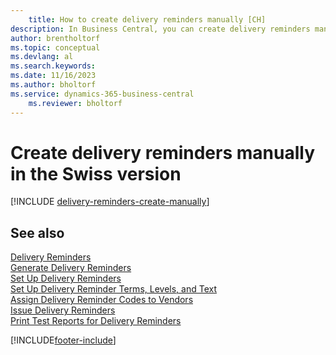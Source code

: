 ```yaml
---
    title: How to create delivery reminders manually [CH]
description: In Business Central, you can create delivery reminders manually when a purchase hasn't been delivered as expected.
author: brentholtorf
ms.topic: conceptual
ms.devlang: al
ms.search.keywords:
ms.date: 11/16/2023
ms.author: bholtorf
ms.service: dynamics-365-business-central
    ms.reviewer: bholtorf
---
```

# Create delivery reminders manually in the Swiss version

[!INCLUDE [delivery-reminders-create-manually](../includes/ATCHDE/delivery-reminders-create-manually.md)]

## See also

[Delivery Reminders](delivery-reminders.md)  
[Generate Delivery Reminders](how-to-generate-delivery-reminders.md)  
[Set Up Delivery Reminders](how-to-set-up-delivery-reminders.md)  
[Set Up Delivery Reminder Terms, Levels, and Text](how-to-set-up-delivery-reminder-terms-levels-and-text.md)  
[Assign Delivery Reminder Codes to Vendors](how-to-assign-delivery-reminder-codes-to-vendors.md)  
[Issue Delivery Reminders](how-to-issue-delivery-reminders.md)  
[Print Test Reports for Delivery Reminders](how-to-print-test-reports-for-delivery-reminders.md)  


[!INCLUDE[footer-include](../../includes/footer-banner.md)]